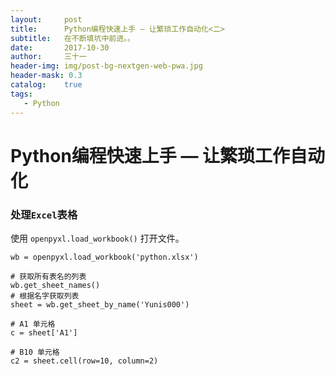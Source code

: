 ```yaml
---
layout:     post
title:      Python编程快速上手 — 让繁琐工作自动化<二>
subtitle:   在不断填坑中前进。。
date:       2017-10-30
author:     三十一
header-img: img/post-bg-nextgen-web-pwa.jpg
header-mask: 0.3
catalog:    true
tags:
   - Python
---
```


# Python编程快速上手 — 让繁琐工作自动化

### 处理`Excel`表格

使用 `openpyxl.load_workbook()` 打开文件。


```
wb = openpyxl.load_workbook('python.xlsx')

# 获取所有表名的列表
wb.get_sheet_names()
# 根据名字获取列表
sheet = wb.get_sheet_by_name('Yunis000')

# A1 单元格
c = sheet['A1']

# B10 单元格
c2 = sheet.cell(row=10, column=2)
```




